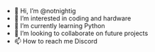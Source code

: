- 👋 Hi, I’m @notnightig
- 👀 I’m interested in coding and hardware
- 🌱 I’m currently learning Python
- 💞️ I’m looking to collaborate on future projects
- 📫 How to reach me Discord
